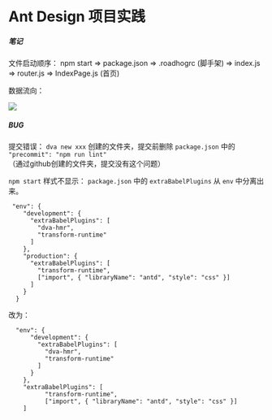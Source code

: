 # Ant Design 项目实践

##### 笔记

文件启动顺序：
npm start => package.json => .roadhogrc (脚手架) => index.js => router.js => IndexPage.js (首页)

数据流向：

<img src="https://camo.githubusercontent.com/c826ff066ed438e2689154e81ff5961ab0b9befe/68747470733a2f2f7a6f732e616c697061796f626a656374732e636f6d2f726d73706f7274616c2f505072657245414b62496f445a59722e706e67" />

##### BUG

提交错误：
`dva new xxx` 创建的文件夹，提交前删除 `package.json` 中的 `"precommit": "npm run lint"` （通过github创建的文件夹，提交没有这个问题）

`npm start` 样式不显示：
 `package.json` 中的 `extraBabelPlugins` 从 `env` 中分离出来。
 
     "env": {
        "development": {
          "extraBabelPlugins": [
            "dva-hmr",
            "transform-runtime"
          ]
        },
        "production": {
          "extraBabelPlugins": [
            "transform-runtime",
            ["import", { "libraryName": "antd", "style": "css" }]
          ]
        }
      }
 
 改为：
 
      "env": {
          "development": {
            "extraBabelPlugins": [
              "dva-hmr",
              "transform-runtime"
            ]
          }
        },
        "extraBabelPlugins": [
              "transform-runtime",
              ["import", { "libraryName": "antd", "style": "css" }]
        ]
